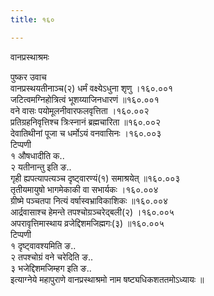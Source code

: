 ```yaml
---
title: १६०

---
```

वानप्रस्थाश्रमः  
  
पुष्कर उवाच  
वानप्रस्थयतीनाञ्च(२) धर्मं वक्ष्येऽधुना शृणु ।१६०.००१  
जटित्वमग्निहोत्रित्वं भूशय्याजिनधारणं ॥१६०.००१  
वने वासः पयोमूलनीवारफलवृत्तिता ।१६०.००२  
प्रतिग्रहनिवृत्तिश्च त्रिःस्नानं ब्रह्मचारिता ॥१६०.००२  
देवातिथीनां पूजा च धर्मोऽयं वनवासिनः ।१६०.००३  
टिप्पणी  
१ औषधादीति क..  
२ यतीनान्तु इति ङ..  
गृही ह्यपत्यापत्यञ्च दृष्ट्वारण्यं(१) समाश्रयेत् ॥१६०.००३  
तृतीयमायुषो भागमेकाकी वा सभार्यकः ।१६०.००४  
ग्रीष्मे पञ्चतपा नित्यं वर्षास्वभ्राविकाशिकः ॥१६०.००४  
आर्द्रवासाश्च हेमन्ते तपश्चोग्रञ्चरेद्बली(२) ।१६०.००५  
अपरावृत्तिमास्थाय व्रजेद्दिशमजिह्मगः(३) ॥१६०.००५  
टिप्पणी  
१ दृष्ट्वावश्यमिति ङ..  
२ तपश्चोग्रं वने चरेदिति ङ..  
३ भजेद्दिशमजिम्हग इति ङ..  
इत्याग्नेये महापुराणे वानप्रस्थाश्रमो नाम षष्ट्यधिकशततमोऽध्यायः ॥